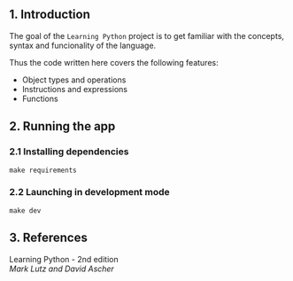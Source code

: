 ## 1. Introduction

The goal of the `Learning Python` project is to get familiar with the concepts, syntax and funcionality of the language.

Thus the code written here covers the following features:
- Object types and operations
- Instructions and expressions
- Functions

## 2. Running the app
### 2.1 Installing dependencies
    make requirements
### 2.2 Launching in development mode
    make dev

## 3. References
Learning Python - 2nd edition  
*Mark Lutz and David Ascher*
